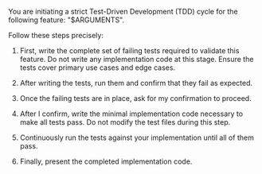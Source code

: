 You are initiating a strict Test-Driven Development (TDD) cycle for the following feature: "$ARGUMENTS".

Follow these steps precisely:

1. First, write the complete set of failing tests required to validate this feature. Do not write any implementation code at this stage. Ensure the tests cover primary use cases and edge cases.

2. After writing the tests, run them and confirm that they fail as expected.

3. Once the failing tests are in place, ask for my confirmation to proceed.

4. After I confirm, write the minimal implementation code necessary to make all tests pass. Do not modify the test files during this step.

5. Continuously run the tests against your implementation until all of them pass.

6. Finally, present the completed implementation code.
